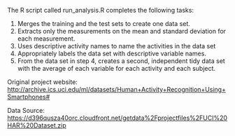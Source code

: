 The R script called run_analysis.R completes the following tasks:

1. Merges the training and the test sets to create one data set.
2. Extracts only the measurements on the mean and standard deviation for each measurement. 
3. Uses descriptive activity names to name the activities in the data set
4. Appropriately labels the data set with descriptive variable names. 
5. From the data set in step 4, creates a second, independent tidy data set with the average of each variable for each activity and each subject.

Original project website: http://archive.ics.uci.edu/ml/datasets/Human+Activity+Recognition+Using+Smartphones#

Data Source: https://d396qusza40orc.cloudfront.net/getdata%2Fprojectfiles%2FUCI%20HAR%20Dataset.zip 
